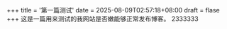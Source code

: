+++
title = '第一篇测试'
date = 2025-08-09T02:57:18+08:00
draft = flase
+++
这是一篇用来测试的我网站是否嫩能够正常发布博客。
2333333
